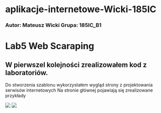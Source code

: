 # aplikacje-internetowe-Wicki-185IC

### Autor: Mateusz Wicki Grupa: 185IC_B1

# Lab5 Web Scaraping
## W pierwszel kolejności zrealizowałem kod z laboratoriów.

Do stworzenia szablonu wykorzystałem wygląd strony z projektowania serwisów internetowych
Na stronie głównej pojawiają się zrealizowane przykłady

![](https://i.imgur.com/0z809Ha.png)
![](https://i.imgur.com/GCiDaTc.png)
